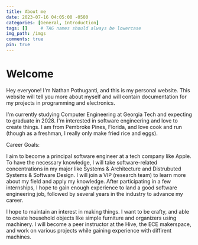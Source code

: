 ```yaml
---
title: About me
date: 2023-07-16 04:05:00 -0500
categories: [General, Introduction]
tags: []     # TAG names should always be lowercase
img_path: /imgs
comments: true
pin: true
---
```

# Welcome

Hey everyone! I'm Nathan Pothuganti, and this is my personal website. This website will tell you more about myself and will contain documentation for my projects in programming and electronics. 


I'm currently studying Computer Engineering at Georgia Tech and expecting to graduate in 2028. I'm interested in software engineering and love to create things. I am from Pembroke Pines, Florida, and love cook and run (though as a freshman, I really only make fried rice and eggs). 

Career Goals:

I aim to become a principal software engineer at a tech company like Apple. To have the necessary knowledge, I will take software-related concentrations in my major like Systems & Architecture and Distrubuted Systems & Software Design.  I will join a VIP (research team) to learn more about my field and apply my knowledge. After participating in a few internships, I hope to gain enough experience to land a good software engineering job, followed by several years in the industry to advance my career. 

I hope to maintain an interest in making things. I want to be crafty, and able to create household objects like simple furniture and organizers using machinery. I will become a peer instructor at the Hive, the ECE makerspace, and work on various projects while gaining experience with diffirent machines.

